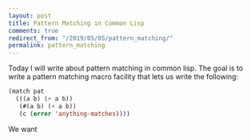 ```yaml
---
layout: post
title: Pattern Matching in Common Lisp
comments: true
redirect_from: "/2019/05/05/pattern_matching/"
permalink: pattern_matching
---
```



Today I will write about pattern matching in common lisp. The goal is to write a pattern matching macro facility that lets us write the following:
```cl
(match pat
  (((a b) (+ a b))
   (#(a b) (+ a b))
   (c (error 'anything-matches))))
```
We want
